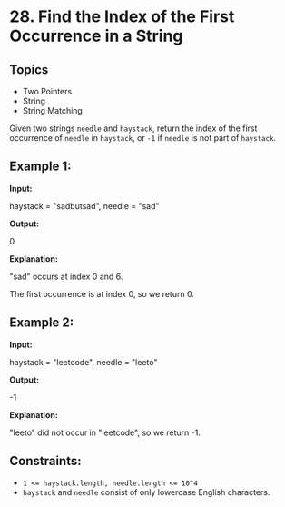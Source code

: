 # 28. Find the Index of the First Occurrence in a String

## Topics
- Two Pointers
- String
- String Matching

Given two strings `needle` and `haystack`, return the index of the first occurrence of `needle` in `haystack`, or `-1` if `needle` is not part of `haystack`.

## Example 1:
**Input:**

haystack = "sadbutsad", needle = "sad"

**Output:** 

0

**Explanation:**

"sad" occurs at index 0 and 6.  

The first occurrence is at index 0, so we return 0.

## Example 2:
**Input:**

haystack = "leetcode", needle = "leeto"

**Output:** 

-1

**Explanation:**

"leeto" did not occur in "leetcode", so we return -1.


## Constraints:
- `1 <= haystack.length, needle.length <= 10^4`
- `haystack` and `needle` consist of only lowercase English characters.
